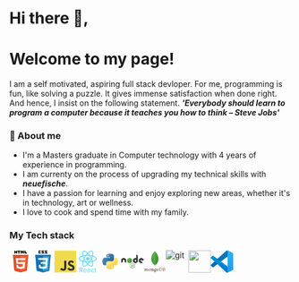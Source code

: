 # Hi there 👋,
# Welcome to my page!

I am a self motivated, aspiring full stack devloper.
For me, programming is fun, like solving a puzzle.
It gives immense satisfaction when done right.
And hence, I insist on the following statement.
**_'Everybody should learn to program a computer because it teaches you how to think – Steve Jobs'_**


### 🌱 About me  
- I'm a Masters graduate in Computer technology with 4 years of experience in programming.
- I am currenty on the process of upgrading my technical skills with **_neuefische_**.
- I have a passion for learning and enjoy exploring new areas, whether it's in technology, art or wellness.
- I love to cook and spend time with my family.

### My Tech stack

<img align ="left" src="https://raw.githubusercontent.com/devicons/devicon/master/icons/html5/html5-original-wordmark.svg" alt="html5" width="40" height="40">
<img align ="left" src="https://raw.githubusercontent.com/devicons/devicon/master/icons/css3/css3-original-wordmark.svg" alt="css3" width="40" height="40">
<img align ="left" src="https://raw.githubusercontent.com/devicons/devicon/master/icons/javascript/javascript-original.svg" alt="javascript" width="40" height="40">
<img align ="left" src="https://raw.githubusercontent.com/devicons/devicon/master/icons/react/react-original-wordmark.svg" alt="react" width="40" height="40">
<img align ="left" src="https://raw.githubusercontent.com/github/explore/80688e429a7d4ef2fca1e82350fe8e3517d3494d/topics/python/python.png"  width="40" height="40">
<img align ="left" src="https://raw.githubusercontent.com/devicons/devicon/master/icons/nodejs/nodejs-original-wordmark.svg" alt="nodejs" width="40" height="40">
<img align ="left" src="https://raw.githubusercontent.com/devicons/devicon/master/icons/mongodb/mongodb-original-wordmark.svg" alt="mongodb" width="40" height="40">
<img align ="left" src="https://www.vectorlogo.zone/logos/git-scm/git-scm-icon.svg" alt="git" width="40" height="40">
<img align ="left" src="https://github.githubassets.com/assets/GitHub-Mark-ea2971cee799.png" width="40" height="40">
<img align ="left" src="https://raw.githubusercontent.com/github/explore/80688e429a7d4ef2fca1e82350fe8e3517d3494d/topics/visual-studio-code/visual-studio-code.png" width="40" height="40">
